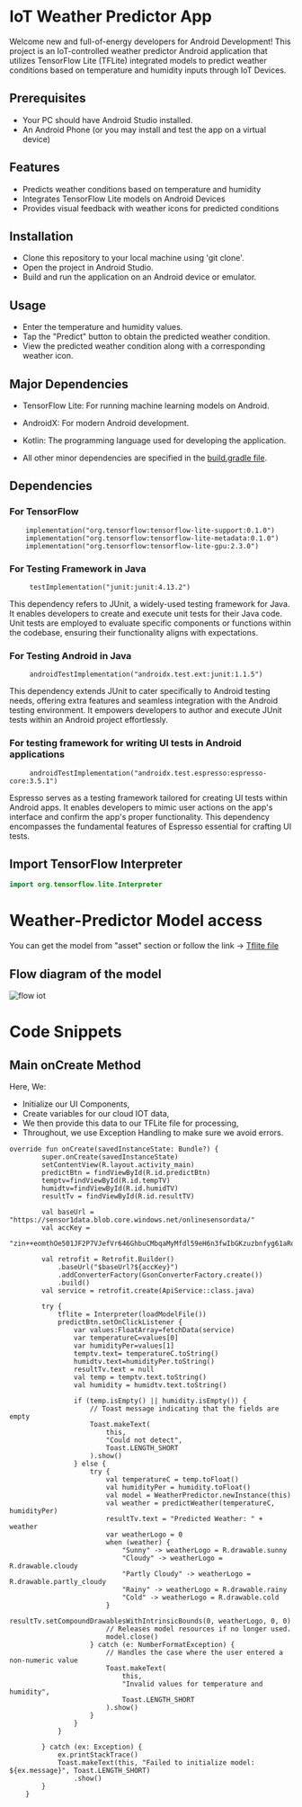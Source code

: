 # IoT Weather Predictor App

Welcome new and full-of-energy developers for Android Development! This project is an IoT-controlled weather predictor Android application that utilizes TensorFlow Lite (TFLite) integrated models to predict weather conditions based on temperature and humidity inputs through IoT Devices.

## Prerequisites
+ Your PC should have Android Studio installed.
+ An Android Phone (or you may install and test the app on a virtual device)

## Features

+ Predicts weather conditions based on temperature and humidity
+ Integrates TensorFlow Lite models on Android Devices
+ Provides visual feedback with weather icons for predicted conditions

## Installation

+ Clone this repository to your local machine using 'git clone'.
+ Open the project in Android Studio.
+ Build and run the application on an Android device or emulator.

## Usage

+ Enter the temperature and humidity values.
+ Tap the "Predict" button to obtain the predicted weather condition.
+ View the predicted weather condition along with a corresponding weather icon.

## Major Dependencies

+ TensorFlow Lite: For running machine learning models on Android.
+ AndroidX: For modern Android development.
+ Kotlin: The programming language used for developing the application.

+ All other minor dependencies are specified in the [build.gradle file](https://github.com/adsmehra/IOT-Weather-Predictor/blob/main/app/build.gradle.kts).

## Dependencies 
### For TensorFlow

```
    implementation("org.tensorflow:tensorflow-lite-support:0.1.0")
    implementation("org.tensorflow:tensorflow-lite-metadata:0.1.0")
    implementation("org.tensorflow:tensorflow-lite-gpu:2.3.0")
````


### For Testing Framework in Java
```
     testImplementation("junit:junit:4.13.2")
````
This dependency refers to JUnit, a widely-used testing framework for Java. It enables developers to create and execute unit tests for their Java code. Unit tests are employed to evaluate specific components or functions within the codebase, ensuring their functionality aligns with expectations.


### For Testing Android in Java
```
     androidTestImplementation("androidx.test.ext:junit:1.1.5")
````
This dependency extends JUnit to cater specifically to Android testing needs, offering extra features and seamless integration with the Android testing environment. It empowers developers to author and execute JUnit tests within an Android project effortlessly.


### For testing framework for writing UI tests in Android applications
```
     androidTestImplementation("androidx.test.espresso:espresso-core:3.5.1")
````
Espresso serves as a testing framework tailored for creating UI tests within Android apps. It enables developers to mimic user actions on the app's interface and confirm the app's proper functionality. This dependency encompasses the fundamental features of Espresso essential for crafting UI tests.

## Import TensorFlow Interpreter
```kotlin
import org.tensorflow.lite.Interpreter
```


# Weather-Predictor Model access
You can get the model from "asset" section or follow the link -> [Tflite file](https://github.com/adsmehra/IOT-Weather-Predictor/blob/main/app/src/main/assets/Weather_predictor.tflite)

## Flow diagram of the model
![flow iot](https://github.com/adsmehra/IOT-Weather-Predictor/assets/64251955/fa75ef1b-2c70-4941-b041-cf6c83e6696f)

# Code Snippets

## Main onCreate Method

Here, We:
+ Initialize our UI Components,
+ Create variables for our cloud IOT data,
+ We then provide this data to our TFLite file for processing,
+ Throughout, we use Exception Handling to make sure we avoid errors.
```
override fun onCreate(savedInstanceState: Bundle?) {
        super.onCreate(savedInstanceState)
        setContentView(R.layout.activity_main)
        predictBtn = findViewById(R.id.predictBtn)
        temptv=findViewById(R.id.tempTV)
        humidtv=findViewById(R.id.humidTV)
        resultTv = findViewById(R.id.resultTV)

        val baseUrl = "https://sensor1data.blob.core.windows.net/onlinesensordata/"
        val accKey =
            "zin++eomthOe501JF2P7VJefVr646GhbuCMbqaMyMfdl59eH6n3fwIbGKzuzbnfyg61aRqE1cjsv+ASt5YbUjQ=="

        val retrofit = Retrofit.Builder()
            .baseUrl("$baseUrl?${accKey}")
            .addConverterFactory(GsonConverterFactory.create())
            .build()
        val service = retrofit.create(ApiService::class.java)

        try {
            tflite = Interpreter(loadModelFile())
            predictBtn.setOnClickListener {
                var values:FloatArray=fetchData(service)
                var temperatureC=values[0]
                var humidityPer=values[1]
                temptv.text= temperatureC.toString()
                humidtv.text=humidityPer.toString()
                resultTv.text = null
                val temp = temptv.text.toString()
                val humidity = humidtv.text.toString()

                if (temp.isEmpty() || humidity.isEmpty()) {
                    // Toast message indicating that the fields are empty
                    Toast.makeText(
                        this,
                        "Could not detect",
                        Toast.LENGTH_SHORT
                    ).show()
                } else {
                    try {
                        val temperatureC = temp.toFloat()
                        val humidityPer = humidity.toFloat()
                        val model = WeatherPredictor.newInstance(this)
                        val weather = predictWeather(temperatureC, humidityPer)
                        resultTv.text = "Predicted Weather: " + weather
                        var weatherLogo = 0
                        when (weather) {
                            "Sunny" -> weatherLogo = R.drawable.sunny
                            "Cloudy" -> weatherLogo = R.drawable.cloudy
                            "Partly Cloudy" -> weatherLogo = R.drawable.partly_cloudy
                            "Rainy" -> weatherLogo = R.drawable.rainy
                            "Cold" -> weatherLogo = R.drawable.cold
                        }
                        resultTv.setCompoundDrawablesWithIntrinsicBounds(0, weatherLogo, 0, 0)
                        // Releases model resources if no longer used.
                        model.close()
                    } catch (e: NumberFormatException) {
                        // Handles the case where the user entered a non-numeric value
                        Toast.makeText(
                            this,
                            "Invalid values for temperature and humidity",
                            Toast.LENGTH_SHORT
                        ).show()
                    }
                }
            }

        } catch (ex: Exception) {
            ex.printStackTrace()
            Toast.makeText(this, "Failed to initialize model: ${ex.message}", Toast.LENGTH_SHORT)
                .show()
        }
    }
```


